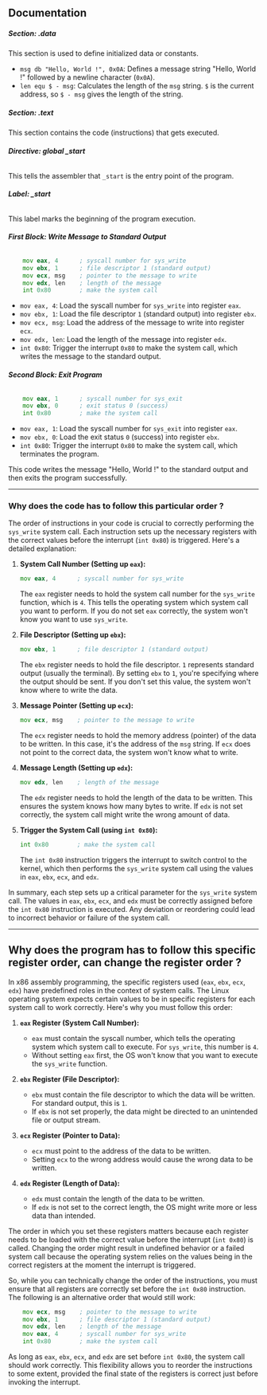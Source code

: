 ## Documentation

##### **Section: .data**
This section is used to define initialized data or constants.

- `msg db "Hello, World !", 0x0A`: Defines a message string "Hello, World !" followed by a newline character (`0x0A`).
- `len equ $ - msg`: Calculates the length of the `msg` string. `$` is the current address, so `$ - msg` gives the length of the string.

##### **Section: .text**
This section contains the code (instructions) that gets executed.

###### **Directive: global _start**
This tells the assembler that `_start` is the entry point of the program.

###### **Label: _start**
This label marks the beginning of the program execution.

###### **First Block: Write Message to Standard Output**
```asm
	mov eax, 4      ; syscall number for sys_write
	mov ebx, 1      ; file descriptor 1 (standard output)
	mov ecx, msg    ; pointer to the message to write
	mov edx, len    ; length of the message
	int 0x80        ; make the system call
```
- `mov eax, 4`: Load the syscall number for `sys_write` into register `eax`.
- `mov ebx, 1`: Load the file descriptor `1` (standard output) into register `ebx`.
- `mov ecx, msg`: Load the address of the message to write into register `ecx`.
- `mov edx, len`: Load the length of the message into register `edx`.
- `int 0x80`: Trigger the interrupt `0x80` to make the system call, which writes the message to the standard output.

###### **Second Block: Exit Program**
```asm
	mov eax, 1      ; syscall number for sys_exit
	mov ebx, 0      ; exit status 0 (success)
	int 0x80        ; make the system call
```
- `mov eax, 1`: Load the syscall number for `sys_exit` into register `eax`.
- `mov ebx, 0`: Load the exit status `0` (success) into register `ebx`.
- `int 0x80`: Trigger the interrupt `0x80` to make the system call, which terminates the program.

This code writes the message "Hello, World !" to the standard output and then exits the program successfully.

---

### Why does the code has to follow this particular order ?

The order of instructions in your code is crucial to correctly performing the `sys_write` system call. Each instruction sets up the necessary registers with the correct values before the interrupt (`int 0x80`) is triggered. Here's a detailed explanation:

1. **System Call Number (Setting up `eax`):**
   ```asm
   mov eax, 4      ; syscall number for sys_write
   ```
   The `eax` register needs to hold the system call number for the `sys_write` function, which is `4`. This tells the operating system which system call you want to perform. If you do not set `eax` correctly, the system won't know you want to use `sys_write`.

2. **File Descriptor (Setting up `ebx`):**
   ```asm
   mov ebx, 1      ; file descriptor 1 (standard output)
   ```
   The `ebx` register needs to hold the file descriptor. `1` represents standard output (usually the terminal). By setting `ebx` to `1`, you're specifying where the output should be sent. If you don't set this value, the system won't know where to write the data.

3. **Message Pointer (Setting up `ecx`):**
   ```asm
   mov ecx, msg    ; pointer to the message to write
   ```
   The `ecx` register needs to hold the memory address (pointer) of the data to be written. In this case, it's the address of the `msg` string. If `ecx` does not point to the correct data, the system won't know what to write.

4. **Message Length (Setting up `edx`):**
   ```asm
   mov edx, len    ; length of the message
   ```
   The `edx` register needs to hold the length of the data to be written. This ensures the system knows how many bytes to write. If `edx` is not set correctly, the system call might write the wrong amount of data.

5. **Trigger the System Call (using `int 0x80`):**
   ```asm
   int 0x80        ; make the system call
   ```
   The `int 0x80` instruction triggers the interrupt to switch control to the kernel, which then performs the `sys_write` system call using the values in `eax`, `ebx`, `ecx`, and `edx`.

In summary, each step sets up a critical parameter for the `sys_write` system call. The values in `eax`, `ebx`, `ecx`, and `edx` must be correctly assigned before the `int 0x80` instruction is executed. Any deviation or reordering could lead to incorrect behavior or failure of the system call.


---

## Why does the program has to follow this specific register order, can change the register order ?

In x86 assembly programming, the specific registers used (`eax`, `ebx`, `ecx`, `edx`) have predefined roles in the context of system calls. The Linux operating system expects certain values to be in specific registers for each system call to work correctly. Here's why you must follow this order:

1. **`eax` Register (System Call Number):**
   - `eax` must contain the syscall number, which tells the operating system which system call to execute. For `sys_write`, this number is `4`.
   - Without setting `eax` first, the OS won't know that you want to execute the `sys_write` function.

2. **`ebx` Register (File Descriptor):**
   - `ebx` must contain the file descriptor to which the data will be written. For standard output, this is `1`.
   - If `ebx` is not set properly, the data might be directed to an unintended file or output stream.

3. **`ecx` Register (Pointer to Data):**
   - `ecx` must point to the address of the data to be written.
   - Setting `ecx` to the wrong address would cause the wrong data to be written.

4. **`edx` Register (Length of Data):**
   - `edx` must contain the length of the data to be written.
   - If `edx` is not set to the correct length, the OS might write more or less data than intended.

The order in which you set these registers matters because each register needs to be loaded with the correct value before the interrupt (`int 0x80`) is called. Changing the order might result in undefined behavior or a failed system call because the operating system relies on the values being in the correct registers at the moment the interrupt is triggered.

So, while you can technically change the order of the instructions, you must ensure that all registers are correctly set before the `int 0x80` instruction. The following is an alternative order that would still work:

```asm
	mov ecx, msg    ; pointer to the message to write
	mov ebx, 1      ; file descriptor 1 (standard output)
	mov edx, len    ; length of the message
	mov eax, 4      ; syscall number for sys_write
	int 0x80        ; make the system call
```

As long as `eax`, `ebx`, `ecx`, and `edx` are set before `int 0x80`, the system call should work correctly. This flexibility allows you to reorder the instructions to some extent, provided the final state of the registers is correct just before invoking the interrupt.


